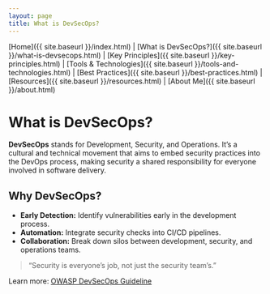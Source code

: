 ```yaml
---
layout: page
title: What is DevSecOps?
---
```


[Home]({{ site.baseurl }}/index.html) | [What is DevSecOps?]({{ site.baseurl }}/what-is-devsecops.html) | [Key Principles]({{ site.baseurl }}/key-principles.html) | [Tools & Technologies]({{ site.baseurl }}/tools-and-technologies.html) | [Best Practices]({{ site.baseurl }}/best-practices.html) | [Resources]({{ site.baseurl }}/resources.html) | [About Me]({{ site.baseurl }}/about.html)

# What is DevSecOps?

**DevSecOps** stands for Development, Security, and Operations. It’s a cultural and technical movement that aims to embed security practices into the DevOps process, making security a shared responsibility for everyone involved in software delivery.

## Why DevSecOps?

- **Early Detection:** Identify vulnerabilities early in the development process.
- **Automation:** Integrate security checks into CI/CD pipelines.
- **Collaboration:** Break down silos between development, security, and operations teams.

> “Security is everyone’s job, not just the security team’s.”

Learn more: [OWASP DevSecOps Guideline](https://owasp.org/www-project-devsecops-guideline/)
